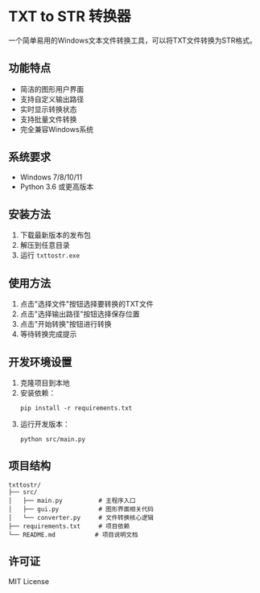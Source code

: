 # TXT to STR 转换器

一个简单易用的Windows文本文件转换工具，可以将TXT文件转换为STR格式。

## 功能特点

- 简洁的图形用户界面
- 支持自定义输出路径
- 实时显示转换状态
- 支持批量文件转换
- 完全兼容Windows系统

## 系统要求

- Windows 7/8/10/11
- Python 3.6 或更高版本

## 安装方法

1. 下载最新版本的发布包
2. 解压到任意目录
3. 运行 `txttostr.exe`

## 使用方法

1. 点击"选择文件"按钮选择要转换的TXT文件
2. 点击"选择输出路径"按钮选择保存位置
3. 点击"开始转换"按钮进行转换
4. 等待转换完成提示

## 开发环境设置

1. 克隆项目到本地
2. 安装依赖：
   ```
   pip install -r requirements.txt
   ```
3. 运行开发版本：
   ```
   python src/main.py
   ```

## 项目结构

```
txttostr/
├── src/
│   ├── main.py          # 主程序入口
│   ├── gui.py           # 图形界面相关代码
│   └── converter.py     # 文件转换核心逻辑
├── requirements.txt     # 项目依赖
└── README.md           # 项目说明文档
```

## 许可证

MIT License 